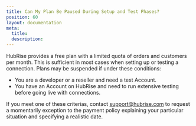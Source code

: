```yaml
---
title: Can My Plan Be Paused During Setup and Test Phases?
position: 60
layout: documentation
meta:
  title:
  description:
---
```


HubRise provides a free plan with a limited quota of orders and customers per month. This is sufficient in most cases when setting up or testing a connection. Plans may be suspended if under these conditions:

- You are a developer or a reseller and need a test Account.
- You have an Account on HubRise and need to run extensive testing before going live with connections.

If you meet one of these criterias, contact [support@hubrise.com](mailto:support@hubrise.com) to request a momentarily exception to the payment policy explaining your particular situation and specifying a realistic date.
